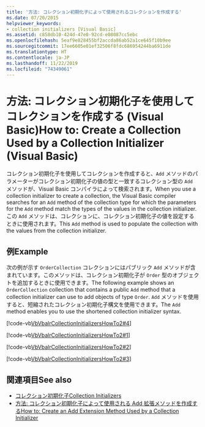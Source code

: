 ```yaml
---
title: '方法: コレクション初期化子によって使用されるコレクションを作成する'
ms.date: 07/20/2015
helpviewer_keywords:
- collection initializers [Visual Basic]
ms.assetid: c858db10-424d-47e0-92cd-e08087cc5ebc
ms.openlocfilehash: 5eaf9e828455bf2accda86ab52a1ce645f10b9ee
ms.sourcegitcommit: 17ee6605e01ef32506f8fdc686954244ba6911de
ms.translationtype: HT
ms.contentlocale: ja-JP
ms.lasthandoff: 11/22/2019
ms.locfileid: "74349061"
---
```

# <a name="how-to-create-a-collection-used-by-a-collection-initializer-visual-basic"></a><span data-ttu-id="bbe23-102">方法: コレクション初期化子を使用してコレクションを作成する (Visual Basic)</span><span class="sxs-lookup"><span data-stu-id="bbe23-102">How to: Create a Collection Used by a Collection Initializer (Visual Basic)</span></span>
<span data-ttu-id="bbe23-103">コレクション初期化子を使用してコレクションを作成すると、`Add` メソッドのパラメーターがコレクション初期化子の値の型と一致するコレクション型の `Add` メソッドが、Visual Basic コンパイラによって検索されます。</span><span class="sxs-lookup"><span data-stu-id="bbe23-103">When you use a collection initializer to create a collection, the Visual Basic compiler searches for an `Add` method of the collection type for which the parameters for the `Add` method match the types of the values in the collection initializer.</span></span> <span data-ttu-id="bbe23-104">この `Add` メソッドは、コレクションに、コレクション初期化子の値を設定するときに使用されます。</span><span class="sxs-lookup"><span data-stu-id="bbe23-104">This `Add` method is used to populate the collection with the values from the collection initializer.</span></span>  
  
## <a name="example"></a><span data-ttu-id="bbe23-105">例</span><span class="sxs-lookup"><span data-stu-id="bbe23-105">Example</span></span>  
 <span data-ttu-id="bbe23-106">次の例が示す `OrderCollection` コレクションにはパブリック `Add` メソッドが含まれています。このメソッドは、コレクション初期化子が `Order` 型のオブジェクトを追加するときに使用できます。</span><span class="sxs-lookup"><span data-stu-id="bbe23-106">The following example shows an `OrderCollection` collection that contains a public `Add` method that a collection initializer can use to add objects of type `Order`.</span></span> <span data-ttu-id="bbe23-107">`Add` メソッドを使用すると、短縮されたコレクション初期化子構文を使用できます。</span><span class="sxs-lookup"><span data-stu-id="bbe23-107">The `Add` method enables you to use the shortened collection initializer syntax.</span></span>  
  
 [!code-vb[VbVbalrCollectionInitializersHowTo2#4](~/samples/snippets/visualbasic/VS_Snippets_VBCSharp/VbVbalrCollectionInitializersHowTo2/VB/Module1.vb#4)]  
  
 [!code-vb[VbVbalrCollectionInitializersHowTo2#1](~/samples/snippets/visualbasic/VS_Snippets_VBCSharp/VbVbalrCollectionInitializersHowTo2/VB/Module1.vb#1)]  
  
 [!code-vb[VbVbalrCollectionInitializersHowTo2#2](~/samples/snippets/visualbasic/VS_Snippets_VBCSharp/VbVbalrCollectionInitializersHowTo2/VB/Module1.vb#2)]  
  
 [!code-vb[VbVbalrCollectionInitializersHowTo2#3](~/samples/snippets/visualbasic/VS_Snippets_VBCSharp/VbVbalrCollectionInitializersHowTo2/VB/Module1.vb#3)]  
  
## <a name="see-also"></a><span data-ttu-id="bbe23-108">関連項目</span><span class="sxs-lookup"><span data-stu-id="bbe23-108">See also</span></span>

- [<span data-ttu-id="bbe23-109">コレクション初期化子</span><span class="sxs-lookup"><span data-stu-id="bbe23-109">Collection Initializers</span></span>](../../../../visual-basic/programming-guide/language-features/collection-initializers/index.md)
- [<span data-ttu-id="bbe23-110">方法: コレクション初期化子によって使用される Add 拡張メソッドを作成する</span><span class="sxs-lookup"><span data-stu-id="bbe23-110">How to: Create an Add Extension Method Used by a Collection Initializer</span></span>](../../../../visual-basic/programming-guide/language-features/collection-initializers/how-to-create-an-add-extension-method-used-by-a-collection-initializer.md)
